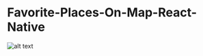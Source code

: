 # Favorite-Places-On-Map-React-Native

![alt text](https://github.com/DenysVedernykov/Favorite-Places-On-Map-React-Native/blob/main/demo.gif?raw=true)

